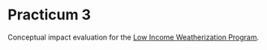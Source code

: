 # Practicum 3

Conceptual impact evaluation for the [Low Income Weatherization Program](https://www.csd.ca.gov/Shared%20Documents/Final_LIWP_Impact_Report_Feb_2020_ADA.pdf).
